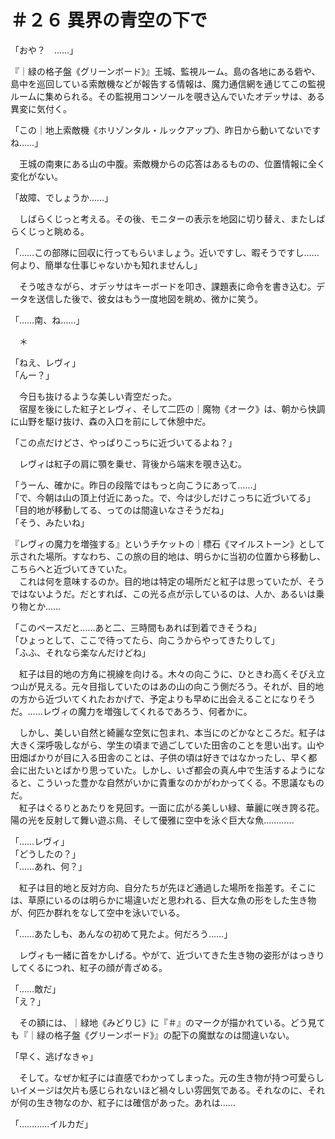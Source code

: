 # ＃２６ 異界の青空の下で

「おや？　……」

『｜緑の格子盤《グリーンボード》』王城、監視ルーム。島の各地にある砦や、島中を巡回している索敵機などが報告する情報は、魔力通信網を通じてこの監視ルームに集められる。その監視用コンソールを覗き込んでいたオデッサは、ある異変に気付く。

「この｜地上索敵機《ホリゾンタル・ルックアップ》、昨日から動いてないですね……」

　王城の南東にある山の中腹。索敵機からの応答はあるものの、位置情報に全く変化がない。

「故障、でしょうか……」

　しばらくじっと考える。その後、モニターの表示を地図に切り替え、またしばらくじっと眺める。

「……この部隊に回収に行ってもらいましょう。近いですし、暇そうですし……何より、簡単な仕事じゃないかも知れませんし」

　そう呟きながら、オデッサはキーボードを叩き、課題表に命令を書き込む。データを送信した後で、彼女はもう一度地図を眺め、微かに笑う。

「……南、ね……」

　＊

「ねえ、レヴィ」  
「んー？」

　今日も抜けるような美しい青空だった。  
　宿屋を後にした紅子とレヴィ、そして二匹の｜魔物《オーク》は、朝から快調に山野を駆け抜け、森の入口を前にして休憩中だ。

「この点だけどさ、やっぱりこっちに近づいてるよね？」

　レヴィは紅子の肩に顎を乗せ、背後から端末を覗き込む。

「うーん、確かに。昨日の段階ではもっと向こうにあって……」  
「で、今朝は山の頂上付近にあった。で、今は少しだけこっちに近づいてる」  
「目的地が移動してる、ってのは間違いなさそうだね」  
「そう、みたいね」

『レヴィの魔力を増強する』というチケットの｜標石《マイルストーン》として示された場所。すなわち、この旅の目的地は、明らかに当初の位置から移動し、こちらへと近づいてきていた。  
　これは何を意味するのか。目的地は特定の場所だと紅子は思っていたが、そうではないようだ。だとすれば、この光る点が示しているのは、人か、あるいは乗り物とか……

「このペースだと……あと二、三時間もあれば到着できそうね」  
「ひょっとして、ここで待ってたら、向こうからやってきたりして」  
「ふふ、それなら楽なんだけどね」

　紅子は目的地の方角に視線を向ける。木々の向こうに、ひときわ高くそびえ立つ山が見える。元々目指していたのはあの山の向こう側だろう。それが、目的地の方から近づいてくれたおかげで、予定よりも早めに出会えることになりそうだ。……レヴィの魔力を増強してくれるであろう、何者かに。

　しかし、美しい自然と綺麗な空気に包まれ、本当にのどかなところだ。紅子は大きく深呼吸しながら、学生の頃まで過ごしていた田舎のことを思い出す。山や田畑ばかりが目に入る田舎のことは、子供の頃は好きではなかったし、早く都会に出たいとばかり思っていた。しかし、いざ都会の真ん中で生活するようになると、こういった豊かな自然がいかに貴重なのかがわかってくる。不思議なものだ。  
　紅子はぐるりとあたりを見回す。一面に広がる美しい緑、華麗に咲き誇る花。陽の光を反射して舞い遊ぶ鳥、そして優雅に空中を泳ぐ巨大な魚…………

「……レヴィ」  
「どうしたの？」  
「……あれ、何？」

　紅子は目的地と反対方向、自分たちが先ほど通過した場所を指差す。そこには、草原にいるのは明らかに場違いだと思われる、巨大な魚の形をした生き物が、何匹か群れをなして空中を泳いでいる。

「……あたしも、あんなの初めて見たよ。何だろう……」

　レヴィも一緒に首をかしげる。やがて、近づいてきた生き物の姿形がはっきりしてくるにつれ、紅子の顔が青ざめる。

「……敵だ」  
「え？」

　その額には、｜緑地《みどりじ》に『＃』のマークが描かれている。どう見ても『｜緑の格子盤《グリーンボード》』の配下の魔獣なのは間違いない。

「早く、逃げなきゃ」

　そして。なぜか紅子には直感でわかってしまった。元の生き物が持つ可愛らしいイメージは欠片も感じられないほど禍々しい雰囲気である。それなのに、それが何の生き物なのか、紅子には確信があった。あれは……

「…………イルカだ」
